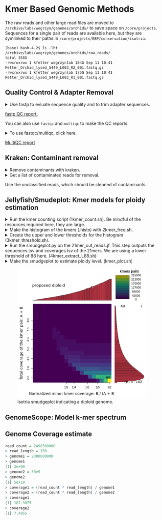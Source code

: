 # Kmer Based Genomic Methods

The raw reads and other large read files are moved to `/archive/labs/wegrzyn/genomes/orchids/` to save space on `/core/projects`. Sequences for a single pair of reads are available here, but they are symlinked to their paths in `/core/projects/EBP/conservation/isotria`. 

```
(base) bash-4.2$ ls -lht /archive/labs/wegrzyn/genomes/orchids/raw_reads/
total 358G
-rwxrwxrwx 1 kfetter wegrzynlab 184G Sep 11 10:41 Fetter_Orchid_lysed_S449_L003_R2_001.fastq.gz
-rwxrwxrwx 1 kfetter wegrzynlab 175G Sep 11 10:41 Fetter_Orchid_lysed_S449_L003_R1_001.fastq.gz
```

## Quality Control & Adapter Removal

<details>

<summary>Use fastp to evluate sequence quality and to trim adapter sequences.</summary>

```
echo `hostname`
date

#################################################################
# Trimming/QC of reads using fastp
#################################################################

module load fastp/0.23.2
 
# Set up directories
INDIR=/core/projects/EBP/conservation/isotria/kmer_methods/01_raw_reads/GenomeKmer_Orchid_Sept2023
readpair=Fetter_Orchid_lysed_S449_L003

REPORTDIR=/core/projects/EBP/conservation/isotria/kmer_methods/02_quality_control/fastp_reports
mkdir -p $REPORTDIR

TRIMDIR=/core/projects/EBP/conservation/isotria/kmer_methods/02_quality_control/trimmed_sequences
mkdir -p $TRIMDIR

# run fastp to trim and generate reports on reads
fastp \
    --in1 $INDIR/${readpair}_R1_001.fastq.gz \
    --in2 $INDIR/${readpair}_R2_001.fastq.gz \
    --out1 $TRIMDIR/${readpair}_trim_R1.fastq.gz \
    --out2 $TRIMDIR/${readpair}_trim_R2.fastq.gz \
    --json $REPORTDIR/${readpair}_fastp.json \
    --html $REPORTDIR/${readpair}_fastp.html

module purge

########################################################
## Quality Control with fastqc 
#########################################################

module load fastqc/0.11.7

FASTQC=/core/projects/EBP/conservation/isotria/kmer_methods/02_quality_control/fastqc_reports
mkdir -p $FASTQC

fastqc --outdir $FASTQC $TRIMDIR/${readpair}_trim_{R1..R2}.fastq.gz

```

</details>

[fastp QC report.](assets/Fetter_Orchid_lysed_S449_L003_fastp.html)

You can also use `fastqc` and `multiqc` to make the QC reports.

<details>
<summary>To use fastqc/multiqc, click here.</summary>

```
echo `hostname`

#################################################################
# FASTQC of raw reads 
#################################################################
# create an output directory to hold fastqc output
DIR="raw"
mkdir -p ${DIR}_fastqc
readDir=/core/projects/EBP/conservation/isotria/kmer_methods/01_raw_reads/GenomeKmer_Orchid_Sept2023


module load fastqc/0.11.7

readpair=Fetter_Orchid_lysed_S449_L003
fastqc --threads 4 --outdir ./${DIR}_fastqc/ $readDir/${readpair}_R1_001.fastq.gz $readDir/${readpair}_R2_001.fastq.gz

#################################################################
# MULTIQC of raw reads 
#################################################################
module load MultiQC/1.9

mkdir -p ${DIR}_multiqc
multiqc --outdir ${DIR}_multiqc ./${DIR}_fastqc/

```

</details>

[MultiQC report](assets/multiqc_report.html)

## Kraken: Contaminant removal

<details>
<summary>Remove contaminants with kraken.</summary>

```
hostname
date

module load kraken/2.1.2
module load jellyfish/2.3.0

OUTDIR=/core/projects/EBP/conservation/isotria/kmer_methods/02_quality_control/kraken
mkdir -p $OUTDIR

readDir=/core/projects/EBP/conservation/isotria/kmer_methods/02_quality_control/trimmed_sequences
readpair=Fetter_Orchid_lysed_S449_L003_trim

kraken2 -db /isg/shared/databases/kraken2/Standard \
    --paired $readDir/${readpair}_R1.fastq.gz $readDir/${readpair}_R2.fastq.gz \
	--use-names \
	--threads 16 \
	--output $OUTDIR/${readpair}_kraken_general.out \
	--unclassified-out $OUTDIR/${readpair}_unclassified#.fastq \
	--classified-out $OUTDIR/${readpair}_classified#.fastq \
	--report $OUTDIR/${readpair}_kraken_report.txt \
	--use-mpa-style 

date
```

</details>

<details>
<summary>Get a list of contaminated reads for removal.</summary>

```
cd 
awk '{ if ($2 ~ /contaminant_taxid/) print $1 }' Fetter_Orchid_lysed_S449_L003_trim_kraken_general.out > contaminant_ids.txt

```

</details>

Use the unclassified reads, which should be cleaned of contaminants.

## Jellyfish/Smudeplot: Kmer models for ploidy estimation

<details>
<summary>Run the kmer counting script (1kmer_count.sh). Be mindful of the resources required here, they are large.</summary>

```
#!/bin/bash
#SBATCH --job-name=kmerCount
#SBATCH -N 1
#SBATCH -n 1
#SBATCH -c 30 
#SBATCH --partition=himem2
#SBATCH --qos=himem
#SBATCH --mail-type=END
#SBATCH --mem=475G
#SBATCH --mail-user=kcf@uconn.edu
#SBATCH -o %x_%j.out
#SBATCH -e %x_%j.err

module load jellyfish/2.2.6

readDir=/core/projects/EBP/conservation/isotria/kmer_methods/02_quality_control/kraken
readpair=Fetter_Orchid_lysed_S449_L003_trim_unclassified

jellyfish count -C -m 21 -s 1000000000 -t 10 $readDir/${readpair}_*.fastq -o 21mer_out_reads.jf
```

</details>

<details>
<summary>Make the histogram of the kmers (.histo) with 2kmer_freq.sh.</summary>

```
module load jellyfish/2.2.6

jellyfish histo -t 10 21mer_out_reads.jf > 21mer_reads.histo
```

</details>

<details>
<summary>Create the upper and lower thresholds for the histogram (3kmer_threshold.sh).</summary>

```
module load singularity/3.7.1
smudgeplot=/isg/shared/databases/nfx_singularity_cache/smudgeplot.sif

singularity exec $smudgeplot smudgeplot.py cutoff 21mer_reads.histo L > cutoff_L.out
singularity exec $smudgeplot smudgeplot.py cutoff 21mer_reads.histo U > cutoff_U.out

# these need to be sane values like 30 800 or so
```

</details>

<details>
<summary>Run the smudgeplot.py on the 21mer_out_reads.jf. This step outputs the sequences.tsv and coverages.tsv of the 21mers. We are using a lower threshold of 88 here. (4kmer_extract_L88.sh)</summary>

```
#!/bin/bash
#SBATCH --job-name=kmerExtractL88
#SBATCH -n 1
#SBATCH -c 10
#SBATCH -N 1
#SBATCH --partition=general
#SBATCH --qos=general
#SBATCH --mem=150G
#SBATCH --output=R-%x.%j.out
#SBATCH --error=R-%x.%j.err
#SBATCH --mail-type=END
#SBATCH --mail-user=kcf@uconn.edu

module load singularity/3.7.1
module load jellyfish/2.2.6

smudgeplot=/isg/shared/databases/nfx_singularity_cache/smudgeplot.sif
L=88
U=1100

jellyfish dump -c -L $L -U $U 21mer_out_reads.jf | singularity exec $smudgeplot smudgeplot.py hetkmers -o kmer_pairs_L88

```

</details>


<details>
<summary>Make the smudgeplot to estimate ploidy level. (kmer_plot.sh)</summary>

```
module load singularity/3.7.1

smudgeplot=/isg/shared/databases/nfx_singularity_cache/smudgeplot.sif

singularity exec $smudgeplot smudgeplot.py plot kmer_pairs_L88_coverages.tsv -o isotria_smudgeplot_L88
```

</details>

<figure>
  <img src="assets/isotria_smudgeplot_L88_smudgeplot.png" alt="Isotria Smudgeplot">
  <figcaption>Isotria smudgeplot indicating a diploid genome.</figcaption>
</figure>


## GenomeScope: Model k-mer spectrum

## Genome Coverage estimate

```R
read_count = 2498500000
> read_length = 150
> genome1 = 2000000000
> genome1
[1] 2e+09
> genome2 = 50e9
> genome2
[1] 5e+10
> coverage1 = (read_count * read_length) / genome1
> coverage2 = (read_count * read_length) / genome2
> coverage1
[1] 187.3875
> coverage2
[1] 7.4955
```


